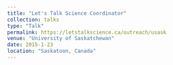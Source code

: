 ```yaml
---
title: "Let's Talk Science Coordinator"
collection: talks
type: "Talk"
permalink: https://letstalkscience.ca/outreach/usask
venue: "University of Saskatchewan"
date: 2015-1-23
location: "Saskatoon, Canada"
---
```


